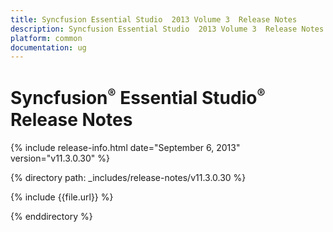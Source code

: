 ```yaml
---
title: Syncfusion Essential Studio  2013 Volume 3  Release Notes  
description: Syncfusion Essential Studio  2013 Volume 3  Release Notes  
platform: common
documentation: ug
---
```


# Syncfusion<sup style="font-size:70%">&reg;</sup>   Essential Studio<sup style="font-size:70%">&reg;</sup>  Release Notes  

{% include release-info.html date="September 6, 2013"  version="v11.3.0.30" %} 


{% directory path: _includes/release-notes/v11.3.0.30 %}

{% include {{file.url}} %}

{% enddirectory %}
